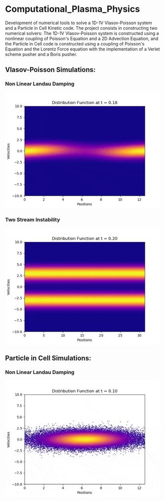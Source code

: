 # Computational_Plasma_Physics
Development of numerical tools to solve a 1D-1V Vlasov-Poisson system and a Particle in Cell Kinetic code. The project consists in constructing two numerical solvers: The 1D-1V Vlasov-Poisson system is constructed using a nonlinear coupling of Poisson's Equation and a 2D Advection Equation, and the Particle in Cell code is constructed using a coupling of Poisson's Equation and the Lorentz Force equation with the implementation of a Verlet scheme pusher and a Boris pusher.

## Vlasov-Poisson Simulations:

### Non Linear Landau Damping
![](Landau_Damping1.gif)

### Two Stream Instability
![](2StreamInstability.gif)

## Particle in Cell Simulations:

### Non Linear Landau Damping
![](PIC_Landau.gif)